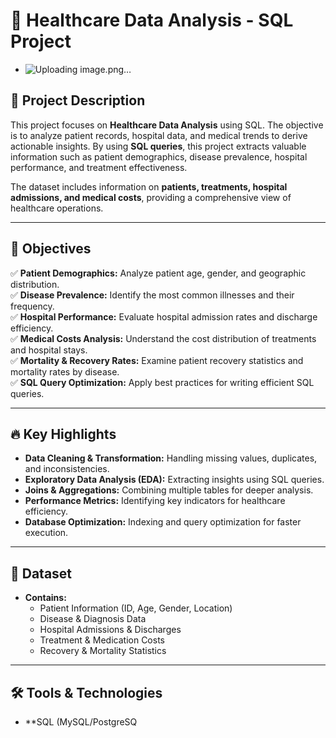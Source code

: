 # 🏥 Healthcare Data Analysis - SQL Project  

- ![Uploading image.png…]()


## 📌 Project Description  
This project focuses on **Healthcare Data Analysis** using SQL. The objective is to analyze patient records, hospital data, and medical trends to derive actionable insights. By using **SQL queries**, this project extracts valuable information such as patient demographics, disease prevalence, hospital performance, and treatment effectiveness.

The dataset includes information on **patients, treatments, hospital admissions, and medical costs**, providing a comprehensive view of healthcare operations. 

---

## 🎯 Objectives  
✅ **Patient Demographics:** Analyze patient age, gender, and geographic distribution.  
✅ **Disease Prevalence:** Identify the most common illnesses and their frequency.  
✅ **Hospital Performance:** Evaluate hospital admission rates and discharge efficiency.  
✅ **Medical Costs Analysis:** Understand the cost distribution of treatments and hospital stays.  
✅ **Mortality & Recovery Rates:** Examine patient recovery statistics and mortality rates by disease.  
✅ **SQL Query Optimization:** Apply best practices for writing efficient SQL queries.  

---

## 🔥 Key Highlights  
- **Data Cleaning & Transformation:** Handling missing values, duplicates, and inconsistencies.  
- **Exploratory Data Analysis (EDA):** Extracting insights using SQL queries.  
- **Joins & Aggregations:** Combining multiple tables for deeper analysis.  
- **Performance Metrics:** Identifying key indicators for healthcare efficiency.  
- **Database Optimization:** Indexing and query optimization for faster execution.  

---

## 📂 Dataset  
- **Contains:**  
  - Patient Information (ID, Age, Gender, Location)  
  - Disease & Diagnosis Data  
  - Hospital Admissions & Discharges  
  - Treatment & Medication Costs  
  - Recovery & Mortality Statistics  
  
---

## 🛠️ Tools & Technologies  
- **SQL (MySQL/PostgreSQ
